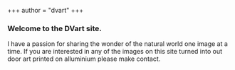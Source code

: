 +++
author = "dvart"
+++
### Welcome to the DVart site.
I have a passion for sharing the wonder of the natural world one image at a time.
If you are interested in any of the images on this site turned into out door art printed on alluminium please make contact.
